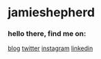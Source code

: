 # jamieshepherd

### hello there, find me on:
[blog](https://blog.jamie.sh)
[twitter](https://twitter.com/jamiesheep)
[instagram](https://instagram.com/jamieshepherd)
[linkedin](https://linkedin.com/in/jamieshepherd)
